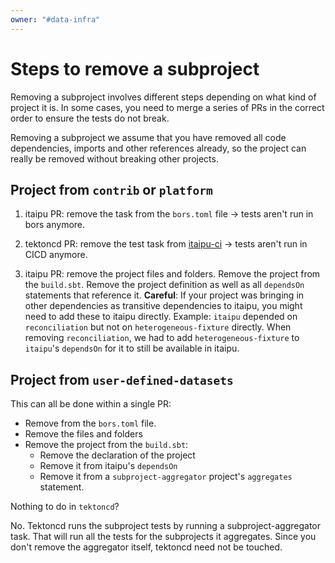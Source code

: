 ```yaml
---
owner: "#data-infra"
---
```


# Steps to remove a subproject

Removing a subproject involves different steps depending on what kind of
project it is. In some cases, you need to merge a series of PRs in the correct
order to ensure the tests do not break.

Removing a subproject we assume that you have removed all code dependencies,
imports and other references already, so the project can really be removed
without breaking other projects.

## Project from `contrib` or `platform`

1. itaipu PR: remove the task from the `bors.toml` file -> tests aren't run in
   bors anymore.

2. tektoncd PR: remove the test task from [itaipu-ci](https://github.com/nubank/tektoncd/blob/master/tekton/live/itaipu/pipelines/itaipu-ci.yaml) -> tests aren't run in CICD anymore.

3. itaipu PR: remove the project files and folders. Remove the project from the
   `build.sbt`. Remove the project definition as well as all `dependsOn`
   statements that reference it. **Careful**: If your project was bringing in
   other dependencies as transitive dependencies to itaipu, you might need to
   add these to itaipu directly. Example: `itaipu` depended on `reconciliation`
   but not on `heterogeneous-fixture` directly. When removing `reconciliation`,
   we had to add `heterogeneous-fixture` to `itaipu`'s `dependsOn` for it to
   still be available in itaipu.

## Project from `user-defined-datasets`

This can all be done within a single PR:

* Remove from the `bors.toml` file.
* Remove the files and folders
* Remove the project from the `build.sbt`:
    * Remove the declaration of the project
    * Remove it from itaipu's `dependsOn`
    * Remove it from a `subproject-aggregator` project's `aggregates`
        statement.

Nothing to do in `tektoncd`?

No. Tektoncd runs the subproject tests by running a subproject-aggregator task.
That will run all the tests for the subprojects it aggregates. Since you don't
remove the aggregator itself, tektoncd need not be touched.
